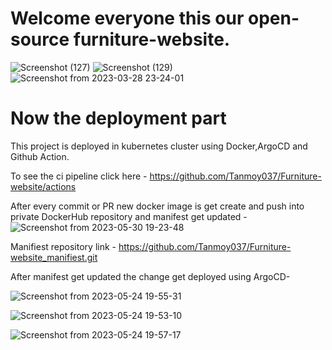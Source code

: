﻿# Welcome everyone this our open-source furniture-website.
![Screenshot (127)](https://user-images.githubusercontent.com/108757431/224565249-eaed0360-eac0-4fcb-b3b2-bef3d466f419.png)
![Screenshot (129)](https://user-images.githubusercontent.com/108757431/224565290-1e91dab1-0c8f-4684-a316-95c31fc2fff1.png)
![Screenshot from 2023-03-28 23-24-01](https://user-images.githubusercontent.com/108757431/228326527-5a3e2645-3088-46b7-b605-4de0c54260b6.png)

# Now the deployment part
This project is deployed in kubernetes cluster using Docker,ArgoCD and Github Action.

To see the ci pipeline click here - https://github.com/Tanmoy037/Furniture-website/actions

After every commit or PR new docker image is get create and push into private DockerHub repository and manifest get updated -
![Screenshot from 2023-05-30 19-23-48](https://github.com/Tanmoy037/demo-go-gin/assets/108757431/faf17ed3-e228-4780-afd9-e589175724b6)

Manifiest repository link - https://github.com/Tanmoy037/Furniture-website_manifiest.git

After manifest get updated the change get deployed using ArgoCD-


![Screenshot from 2023-05-24 19-55-31](https://github.com/Tanmoy037/demo-go-gin/assets/108757431/16c20c20-c61d-4f7b-8cdc-48738b0802c0)


![Screenshot from 2023-05-24 19-53-10](https://github.com/Tanmoy037/demo-go-gin/assets/108757431/2e2d294d-6210-437f-8329-cca6d17e97f7)

![Screenshot from 2023-05-24 19-57-17](https://github.com/Tanmoy037/demo-go-gin/assets/108757431/40b201b3-bb37-4c30-858f-8c89e888f96a)








